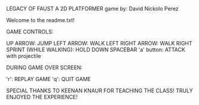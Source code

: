 LEGACY OF FAUST
A 2D PLATFORMER game by: David Nickolo Perez

Welcome to the readme.txt!

GAME CONTROLS:

UP ARROW: JUMP
LEFT ARROW: WALK LEFT
RIGHT ARROW: WALK RIGHT
SPRINT (WHILE WALKING): HOLD DOWN SPACEBAR
'a' button: ATTACK with projectile

DURING GAME OVER SCREEN:

'r': REPLAY GAME
'q': QUIT GAME

SPECIAL THANKS TO KEENAN KNAUR FOR TEACHING THE CLASS! 
TRULY ENJOYED THE EXPERIENCE!



